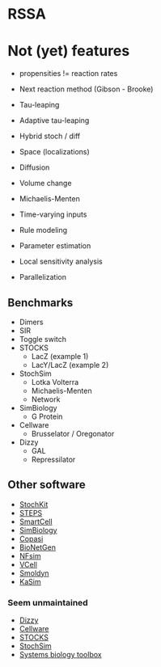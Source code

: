 # RSSA

# Not (yet) features

* propensities != reaction rates
* Next reaction method (Gibson - Brooke)
* Tau-leaping
* Adaptive tau-leaping
* Hybrid stoch / diff
* Space (localizations)
* Diffusion
* Volume change
* Michaelis-Menten
* Time-varying inputs
* Rule modeling

* Parameter estimation
* Local sensitivity analysis
* Parallelization

## Benchmarks

* Dimers
* SIR
* Toggle switch
* STOCKS
    * LacZ (example 1)
    * LacY/LacZ (example 2)
* StochSim
    * Lotka Volterra
    * Michaelis-Menten
    * Network
* SimBiology
    * G Protein
* Cellware
    * Brusselator / Oregonator
* Dizzy
    * GAL
    * Repressilator

## Other software

* [StochKit](https://sourceforge.net/projects/stochkit/)
* [STEPS](https://github.com/CNS-OIST/STEPS)
* [SmartCell](http://software.crg.es/smartcell/)
* [SimBiology](https://fr.mathworks.com/help/simbio/)
* [Copasi](http://copasi.org/)
* [BioNetGen](http://bionetgen.org/)
* [NFsim](http://michaelsneddon.net/nfsim/)
* [VCell](http://vcell.org/)
* [Smoldyn](http://www.smoldyn.org/)
* [KaSim](http://dev.executableknowledge.org/)

### Seem unmaintained

* [Dizzy](http://magnet.systemsbiology.net/software/Dizzy/)
* [Cellware](http://www.bii.a-star.edu.sg/achievements/applications/cellware/)
* [STOCKS](https://doi.org/10.1093/bioinformatics/18.3.470)
* [StochSim](http://lenoverelab.org/perso/lenov/stochsim.html)
* [Systems biology toolbox](http://www.sbtoolbox.org/)

